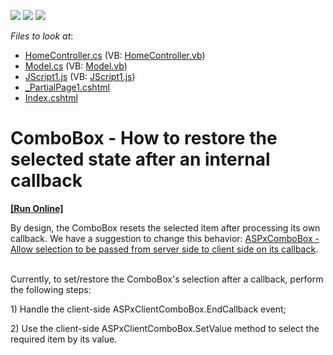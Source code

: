 <!-- default badges list -->
![](https://img.shields.io/endpoint?url=https://codecentral.devexpress.com/api/v1/VersionRange/128549119/11.2.7%2B)
[![](https://img.shields.io/badge/Open_in_DevExpress_Support_Center-FF7200?style=flat-square&logo=DevExpress&logoColor=white)](https://supportcenter.devexpress.com/ticket/details/E3795)
[![](https://img.shields.io/badge/📖_How_to_use_DevExpress_Examples-e9f6fc?style=flat-square)](https://docs.devexpress.com/GeneralInformation/403183)
<!-- default badges end -->
<!-- default file list -->
*Files to look at*:

* [HomeController.cs](./CS/MvcApp_Q367963/Controllers/HomeController.cs) (VB: [HomeController.vb](./VB/MvcApp_Q367963/Controllers/HomeController.vb))
* [Model.cs](./CS/MvcApp_Q367963/Models/Model.cs) (VB: [Model.vb](./VB/MvcApp_Q367963/Models/Model.vb))
* [JScript1.js](./CS/MvcApp_Q367963/Scripts/JScript1.js) (VB: [JScript1.js](./VB/MvcApp_Q367963/Scripts/JScript1.js))
* [_PartialPage1.cshtml](./CS/MvcApp_Q367963/Views/Home/_PartialPage1.cshtml)
* [Index.cshtml](./CS/MvcApp_Q367963/Views/Home/Index.cshtml)
<!-- default file list end -->
# ComboBox - How to restore the selected state after an internal callback 
<!-- run online -->
**[[Run Online]](https://codecentral.devexpress.com/e3795)**
<!-- run online end -->


<p>By design, the ComboBox resets the selected item after processing its own callback. We have a suggestion to change this behavior: <a href="https://www.devexpress.com/Support/Center/p/S19880">ASPxComboBox - Allow selection to be passed from server side to client side on its callback</a>.</p><p><br />
Currently, to set/restore the ComboBox's selection after a callback, perform the following steps:</p><p>1) Handle the client-side ASPxClientComboBox.EndCallback event;</p><p>2) Use the client-side ASPxClientComboBox.SetValue method to select the required item by its value.</p>

<br/>


